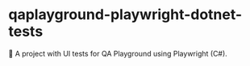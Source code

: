 # qaplayground-playwright-dotnet-tests
📌 A project with UI tests for QA Playground using Playwright (C#).
